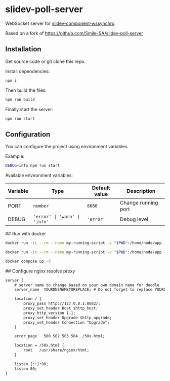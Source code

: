 # slidev-poll-server

WebSocket server for [slidev-component-wssynchro](https://github.com/barais/slidev-addon-ws-syncho.git).

Based on a fork of https://github.com/Smile-SA/slidev-poll-server

## Installation

Get source code or git clone this repo.

Install dependencies:
```bash
npm i
```

Then build the files:
```bash
npm run build
```

Finally start the server:
```bash
npm run start
```

## Configuration

You can configure the project using environment variables.

Example:
```bash
DEBUG=info npm run start
```

Available environment variables:

| Variable | Type | Default value | Description |
|---|---|---|---|
| PORT | `number` | `8080` | Change running port |
| DEBUG | `'error' \| 'warn' \| 'info'` | `'error'` | Debug level |


## Run with docker


```bash
docker run -it --rm --name my-running-script -v "$PWD":/home/node/app -w /home/node/app node:22 npm i

docker run -it --rm --name my-running-script -v "$PWD":/home/node/app -w /home/node/app node:22 npm run build

docker compose up -d
```

## Configure nginx resolve proxy

```txt
server {
    # server name to change based on your own domain name for doodle
    server_name  YOURDNSNAMETOREPLACE; # Do not forget to replace YOURDNSNAMETOREPLACE

    location / {
        proxy_pass http://127.0.0.1:8082/;
        proxy_set_header Host $http_host;
        proxy_http_version 1.1;
        proxy_set_header Upgrade $http_upgrade;
        proxy_set_header Connection "Upgrade";
    }

    error_page   500 502 503 504  /50x.html;

    location = /50x.html {
        root   /usr/share/nginx/html;
    }

    listen [::]:80;
    listen 80;
}
```